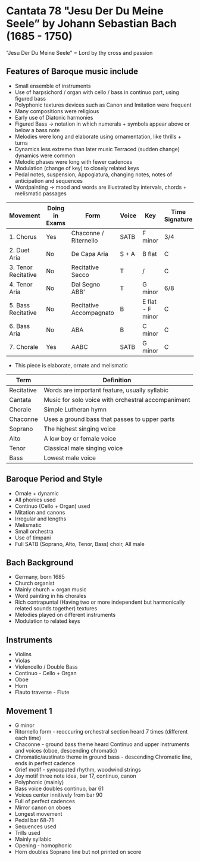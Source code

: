 # Cantata 78 "Jesu Der Du Meine Seele” by Johann Sebastian Bach (1685 - 1750)

"Jesu Der Du Meine Seele" = Lord by thy cross and passion

## Features of Baroque music include

- Small ensemble of instruments
- Use of harpsichord / organ with cello / bass in continuo part, using figured bass
- Polyphonic textures devices such as Canon and Imitation were frequent
- Many compositions were religious
- Early use of Diatonic harmonies
- Figured Bass -> notation in which numerals + symbols appear above or below a bass note
- Melodies were long and elaborate using ornamentation, like thrills + turns
- Dynamics less extreme than later music Terraced (sudden change) dynamics were common
- Melodic phases were long with fewer cadences
- Modulation (change of key) to closely related keys
- Pedal notes, suspension, Appogiatura, changing notes, notes of anticipation and sequences
- Wordpainting -> mood and words are illustrated by intervals, chords + melismatic passages

| Movement | Doing in Exams | Form | Voice | Key | Time Signature |
|-|-|-|-|-|-|
| 1. Chorus | Yes | Chaconne / Riternello | SATB | F minor | 3/4 |
| 2. Duet Aria | No | De Capa Aria | S + A | B flat | C |
| 3. Tenor Recitative | No | Recitative Secco | T | / | C |
| 4. Tenor Aria | No | Dal Segno ABB' | T | G minor | 6/8 |
| 5. Bass Recitative | No | Recitative Accompagnato | B | E flat - F minor | C |
| 6. Bass Aria | No | ABA | B | C minor | C |
| 7. Chorale | Yes | AABC | SATB | G minor | C |

- This piece is elaborate, ornate and melismatic

| Term | Definition |
|-|-|
| Recitative | Words are important feature, usually syllabic |
| Cantata | Music for solo voice with orchestral accompaniment |
| Chorale | Simple Lutheran hymn |
| Chaconne | Uses a ground bass that passes to upper parts |
| Soprano | The highest singing voice |
| Alto | A low boy or female voice |
| Tenor | Classical male singing voice |
| Bass | Lowest male voice |

## Baroque Period and Style

- Ornale + dynamic
- All phonics used
- Continuo (Cello + Organ) used
- Mitation and canons
- Irregular and lengths
- Melismatic
- Small orchestra
- Use of timpani
- Full SATB (Soprano, Alto, Tenor, Bass) choir, All male

## Bach Background

- Germany, born 1685
- Church organist
- Mainly church + organ music
- Word painting in his chorales
- Rich contrapuntal (Having two or more independent but harmonically related sounds together) textures
- Melodies played on different instruments
- Modulation to related keys

## Instruments

- Violins
- Violas
- Violencello / Double Bass
- Continuo - Cello + Organ
- Oboe
- Horn
- Flauto traverse - Flute

## Movement 1

- G minor
- Ritornello form - reoccuring orchestral section heard 7 times (different each time)
- Chaconne - ground bass theme heard Continuo and upper instruments and voices (oboe, descending chromatic)
- Chromatic/austinato theme in ground bass - descending Chromatic line, ends in perfect cadence
- Grief motif - syncopated rhythm, woodwind strings
- Joy motif three note idea, bar 17, continuo, canon
- Polyphonic (mainly)
- Bass voice doubles continuo, bar 61
- Voices center innitively from bar 90
- Full of perfect cadences
- Mirror canon on oboes
- Longest movement
- Pedal bar 68-71
- Sequences used
- Trills used
- Mainly syllabic
- Opening - homophonic
- Horn doubles Soprano line but not printed on score

